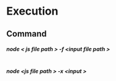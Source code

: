 
# Execution   


## Command
##### node &lt; js file path &gt; -f  &lt;input file path &gt; <br/><br/>
##### node &lt;js file path &gt;  -x  &lt;input &gt;<br/><br/><br/>  

